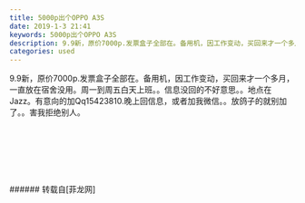 ```yaml
---
title: 5000p出个OPPO A3S
date: 2019-1-3 21:41
keywords: 5000p出个OPPO A3S
description: 9.9新，原价7000p.发票盒子全部在。备用机，因工作变动，买回来才一个多月，一直放在宿舍没用。周一到周五白天上班。。信息没回的不好意思。。地点在Jazz。有意向的加Qq15423810.晚上回信息，或者加我微信。。放鸽子的就别加了。。害我拒绝别人。
categories: used
---
```

<td class="t_f" id="postmessage_2611271">

9.9新，原价7000p.发票盒子全部在。备用机，因工作变动，买回来才一个多月，一直放在宿舍没用。周一到周五白天上班。。信息没回的不好意思。。地点在Jazz。有意向的加Qq15423810.晚上回信息，或者加我微信。。放鸽子的就别加了。。害我拒绝别人。<br/>
<img alt="" border="0" class="zoom" data-cf-modified-cc1e5d46fef20a00917db1cc-="" file="http://www.flw.ph/data/appbyme/upload/image/201901/03/wFZCMiRK2vym.jpg" id="aimg_ICBFc" lazyloadthumb="1" onclick="" onmouseover="" src="http://www.flw.ph/data/appbyme/upload/image/201901/03/wFZCMiRK2vym.jpg"/><br/>
<br/>
<img alt="" border="0" class="zoom" data-cf-modified-cc1e5d46fef20a00917db1cc-="" file="http://www.flw.ph/data/appbyme/upload/image/201901/03/gDiumbdsYjOr.jpg" id="aimg_p7bBP" lazyloadthumb="1" onclick="" onmouseover="" src="http://www.flw.ph/data/appbyme/upload/image/201901/03/gDiumbdsYjOr.jpg"/><br/>
<br/>
<img alt="" border="0" class="zoom" data-cf-modified-cc1e5d46fef20a00917db1cc-="" file="http://www.flw.ph/data/appbyme/upload/image/201901/03/9Opk0YQcJq6K.jpg" id="aimg_D4ZNq" lazyloadthumb="1" onclick="" onmouseover="" src="http://www.flw.ph/data/appbyme/upload/image/201901/03/9Opk0YQcJq6K.jpg"/><br/>
<br/>
<img alt="" border="0" class="zoom" data-cf-modified-cc1e5d46fef20a00917db1cc-="" file="http://www.flw.ph/data/appbyme/upload/image/201901/03/fXxiZ3FX6jre.jpg" id="aimg_h0xdD" lazyloadthumb="1" onclick="" onmouseover="" src="http://www.flw.ph/data/appbyme/upload/image/201901/03/fXxiZ3FX6jre.jpg"/><br/>
<br/>
<img alt="" border="0" class="zoom" data-cf-modified-cc1e5d46fef20a00917db1cc-="" file="http://www.flw.ph/data/appbyme/upload/image/201901/03/yBIsN9j10klv.jpg" id="aimg_CyPPr" lazyloadthumb="1" onclick="" onmouseover="" src="http://www.flw.ph/data/appbyme/upload/image/201901/03/yBIsN9j10klv.jpg"/><br/>
<br/>
<img alt="" border="0" class="zoom" data-cf-modified-cc1e5d46fef20a00917db1cc-="" file="http://www.flw.ph/data/appbyme/upload/image/201901/03/NbklDYbGRXx2.jpg" id="aimg_n9kLt" lazyloadthumb="1" onclick="" onmouseover="" src="http://www.flw.ph/data/appbyme/upload/image/201901/03/NbklDYbGRXx2.jpg"/><br/>
<br/>
</td>
###### 转载自[菲龙网]